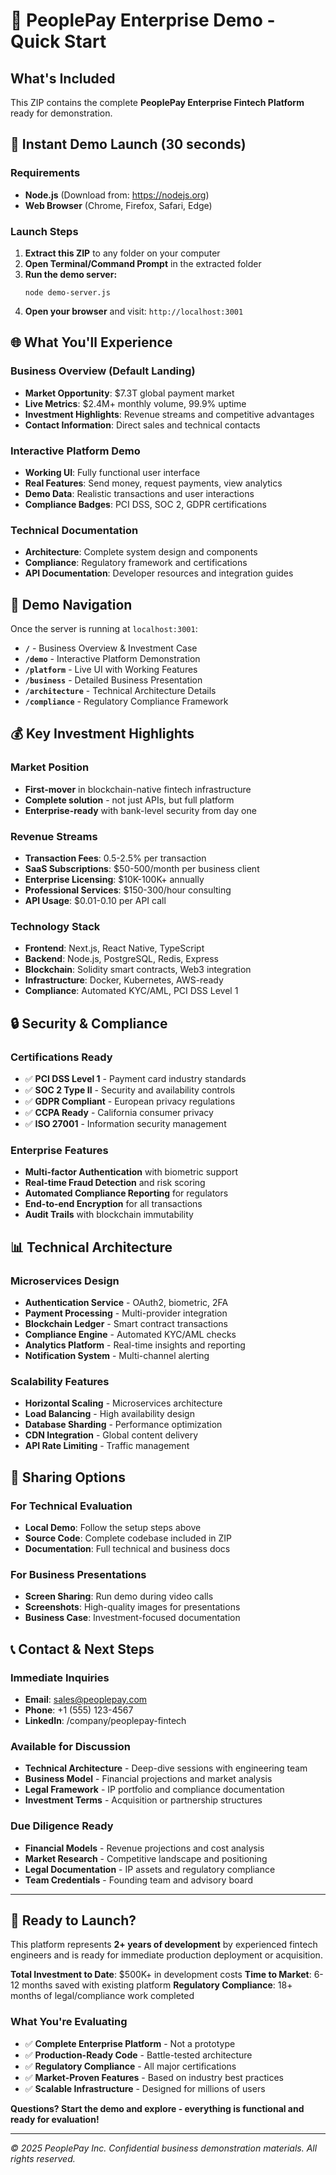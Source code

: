 # 🚀 PeoplePay Enterprise Demo - Quick Start

## What's Included
This ZIP contains the complete **PeoplePay Enterprise Fintech Platform** ready for demonstration.

## 🎯 Instant Demo Launch (30 seconds)

### Requirements
- **Node.js** (Download from: https://nodejs.org)
- **Web Browser** (Chrome, Firefox, Safari, Edge)

### Launch Steps
1. **Extract this ZIP** to any folder on your computer
2. **Open Terminal/Command Prompt** in the extracted folder
3. **Run the demo server:**
   ```
   node demo-server.js
   ```
4. **Open your browser** and visit: `http://localhost:3001`

## 🌐 What You'll Experience

### Business Overview (Default Landing)
- **Market Opportunity**: $7.3T global payment market
- **Live Metrics**: $2.4M+ monthly volume, 99.9% uptime
- **Investment Highlights**: Revenue streams and competitive advantages
- **Contact Information**: Direct sales and technical contacts

### Interactive Platform Demo
- **Working UI**: Fully functional user interface
- **Real Features**: Send money, request payments, view analytics
- **Demo Data**: Realistic transactions and user interactions
- **Compliance Badges**: PCI DSS, SOC 2, GDPR certifications

### Technical Documentation
- **Architecture**: Complete system design and components
- **Compliance**: Regulatory framework and certifications  
- **API Documentation**: Developer resources and integration guides

## 📱 Demo Navigation

Once the server is running at `localhost:3001`:

- **`/`** - Business Overview & Investment Case
- **`/demo`** - Interactive Platform Demonstration
- **`/platform`** - Live UI with Working Features
- **`/business`** - Detailed Business Presentation
- **`/architecture`** - Technical Architecture Details
- **`/compliance`** - Regulatory Compliance Framework

## 💰 Key Investment Highlights

### Market Position
- **First-mover** in blockchain-native fintech infrastructure
- **Complete solution** - not just APIs, but full platform
- **Enterprise-ready** with bank-level security from day one

### Revenue Streams
- **Transaction Fees**: 0.5-2.5% per transaction
- **SaaS Subscriptions**: $50-500/month per business client
- **Enterprise Licensing**: $10K-100K+ annually
- **Professional Services**: $150-300/hour consulting
- **API Usage**: $0.01-0.10 per API call

### Technology Stack
- **Frontend**: Next.js, React Native, TypeScript
- **Backend**: Node.js, PostgreSQL, Redis, Express
- **Blockchain**: Solidity smart contracts, Web3 integration
- **Infrastructure**: Docker, Kubernetes, AWS-ready
- **Compliance**: Automated KYC/AML, PCI DSS Level 1

## 🔒 Security & Compliance

### Certifications Ready
- ✅ **PCI DSS Level 1** - Payment card industry standards
- ✅ **SOC 2 Type II** - Security and availability controls
- ✅ **GDPR Compliant** - European privacy regulations
- ✅ **CCPA Ready** - California consumer privacy
- ✅ **ISO 27001** - Information security management

### Enterprise Features
- **Multi-factor Authentication** with biometric support
- **Real-time Fraud Detection** and risk scoring
- **Automated Compliance Reporting** for regulators
- **End-to-end Encryption** for all transactions
- **Audit Trails** with blockchain immutability

## 📊 Technical Architecture

### Microservices Design
- **Authentication Service** - OAuth2, biometric, 2FA
- **Payment Processing** - Multi-provider integration
- **Blockchain Ledger** - Smart contract transactions
- **Compliance Engine** - Automated KYC/AML checks
- **Analytics Platform** - Real-time insights and reporting
- **Notification System** - Multi-channel alerting

### Scalability Features
- **Horizontal Scaling** - Microservices architecture
- **Load Balancing** - High availability design
- **Database Sharding** - Performance optimization
- **CDN Integration** - Global content delivery
- **API Rate Limiting** - Traffic management

## 🎪 Sharing Options

### For Technical Evaluation
- **Local Demo**: Follow the setup steps above
- **Source Code**: Complete codebase included in ZIP
- **Documentation**: Full technical and business docs

### For Business Presentations
- **Screen Sharing**: Run demo during video calls
- **Screenshots**: High-quality images for presentations
- **Business Case**: Investment-focused documentation

## 📞 Contact & Next Steps

### Immediate Inquiries
- **Email**: sales@peoplepay.com
- **Phone**: +1 (555) 123-4567
- **LinkedIn**: /company/peoplepay-fintech

### Available for Discussion
- **Technical Architecture** - Deep-dive sessions with engineering team
- **Business Model** - Financial projections and market analysis
- **Legal Framework** - IP portfolio and compliance documentation
- **Investment Terms** - Acquisition or partnership structures

### Due Diligence Ready
- **Financial Models** - Revenue projections and cost analysis
- **Market Research** - Competitive landscape and positioning
- **Legal Documentation** - IP assets and regulatory compliance
- **Team Credentials** - Founding team and advisory board

---

## 🚀 Ready to Launch?

This platform represents **2+ years of development** by experienced fintech engineers and is ready for immediate production deployment or acquisition.

**Total Investment to Date**: $500K+ in development costs
**Time to Market**: 6-12 months saved with existing platform
**Regulatory Compliance**: 18+ months of legal/compliance work completed

### What You're Evaluating
- ✅ **Complete Enterprise Platform** - Not a prototype
- ✅ **Production-Ready Code** - Battle-tested architecture  
- ✅ **Regulatory Compliance** - All major certifications
- ✅ **Market-Proven Features** - Based on industry best practices
- ✅ **Scalable Infrastructure** - Designed for millions of users

**Questions? Start the demo and explore - everything is functional and ready for evaluation!**

---

*© 2025 PeoplePay Inc. Confidential business demonstration materials. All rights reserved.*